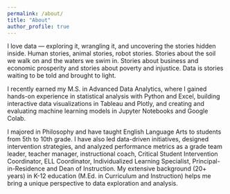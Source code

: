 ```yaml
---
permalink: /about/
title: "About"
author_profile: true
---
```


I love data — exploring it, wrangling it, and uncovering the stories hidden inside. Human stories, animal stories, robot stories. Stories about the soil we walk on and the waters we swim in. Stories about business and economic prosperity and stories about poverty and injustice. Data is stories waiting to be told and brought to light. 

I recently earned my M.S. in Advanced Data Analytics, where I gained hands-on experience in statistical analysis with Python and Excel, building interactive data visualizations in Tableau and Plotly, and creating and evaluating machine learning models in Jupyter Notebooks and Google Colab.

I majored in Philosophy and have taught English Language Arts to students from 5th to 10th grade. I have also led data-driven initiatives, designed intervention strategies, and analyzed performance metrics as a grade team leader, teacher manager, instructional coach, Critical Student Intervention Coordinator, ELL Coordinator, Individualized Learning Specialist, Principal-in-Residence and Dean of Instruction. My extensive background (20+ years) in K-12 education (M.Ed. in Curriculum and Instruction) helps me bring a unique perspective to data exploration and analysis. 
